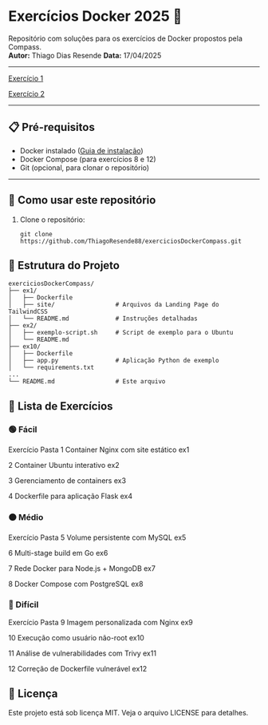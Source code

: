 # Exercícios Docker 2025 🐳

Repositório com soluções para os exercícios de Docker propostos pela Compass.  
**Autor:** Thiago Dias Resende
**Data:** 17/04/2025

---
[Exercício 1](https://github.com/ThiagoResende88/exerciciosDockerCompass/tree/main/ex1) 

[Exercício 2](https://github.com/ThiagoResende88/exerciciosDockerCompass/tree/main/ex2)


---

## 📋 Pré-requisitos
- Docker instalado ([Guia de instalação](https://docs.docker.com/get-docker/))
- Docker Compose (para exercícios 8 e 12)
- Git (opcional, para clonar o repositório)

---

## 🚀 Como usar este repositório
1. Clone o repositório:
   ```
   git clone https://github.com/ThiagoResende88/exerciciosDockerCompass.git
   ```

## 📂 Estrutura do Projeto
```
exerciciosDockerCompass/
├── ex1/
│   ├── Dockerfile
│   ├── site/                 # Arquivos da Landing Page do TailwindCSS
│   └── README.md             # Instruções detalhadas
├── ex2/
│   ├── exemplo-script.sh     # Script de exemplo para o Ubuntu
│   └── README.md
├── ex10/
│   ├── Dockerfile
│   ├── app.py                # Aplicação Python de exemplo
│   └── requirements.txt
...
└── README.md                 # Este arquivo
```

## 🧩 Lista de Exercícios
### 🟢 Fácil
Exercício	          	                  Pasta
1	Container Nginx com site estático	   ex1

2	Container   Ubuntu interativo	         ex2

3	Gerenciamento de containers	         ex3

4	Dockerfile para aplicação Flask	      ex4

### 🟠 Médio
Exercício	                            	Pasta
5	Volume persistente com MySQL	         ex5

6	Multi-stage build em Go	               ex6

7	Rede Docker para Node.js + MongoDB	   ex7

8	Docker Compose com PostgreSQL	         ex8

### 🔴 Difícil
Exercício	                            	Pasta
9	Imagem personalizada com Nginx	      ex9

10	Execução como usuário não-root	      ex10

11	Análise de vulnerabilidades com Trivy	ex11

12	Correção de Dockerfile vulnerável	   ex12

## 📝 Licença
Este projeto está sob licença MIT. Veja o arquivo LICENSE para detalhes.

